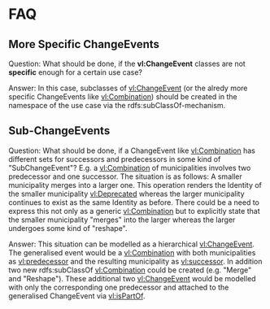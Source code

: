 # FAQ

## More Specific ChangeEvents

Question: What should be done, if the **vl:ChangeEvent** classes are not **specific** enough for a certain use case?

Answer: In this case, subclasses of [vl:ChangeEvent](#ChangeEvent) (or the alredy more specific ChangeEvents like [vl:Combination](#Combination)) should be created in the namespace of the use case via the rdfs:subClassOf-mechanism.

## Sub-ChangeEvents

Question: What should be done, if a ChangeEvent like [vl:Combination](#Combination) has different sets for successors and predecessors in some kind of "SubChangeEvent"? E.g. a [vl:Combination](#Combination) of municipalities involves two predecessor and one successor. The situation is as follows: A smaller municipality merges into a larger one. This operation renders the Identity of the smaller municipality [vl:Deprecated](#Deprecated) whereas the larger municipality continues to exist as the same Identity as before. There could be a need to express this not only as a generic [vl:Combination](#Combination) but to explicitly state that the smaller municipality "merges" into the larger whereas the larger undergoes some kind of "reshape".

Answer: This situation can be modelled as a hierarchical [vl:ChangeEvent](#ChangeEvent). The generalised event would be a [vl:Combination](#Combination) with both municipalities as [vl:predecessor](#predecessor) and the resulting municipality as [vl:successor](#successor). In addition two new rdfs:subClassOf [vl:Combination](#Combination) could be created (e.g. "Merge" and "Reshape"). These additional two [vl:ChangeEvent](#ChangeEvent) would be modelled with only the corresponding one predecessor and attached to the generalised ChangeEvent via [vl:isPartOf](#isPartOf).
